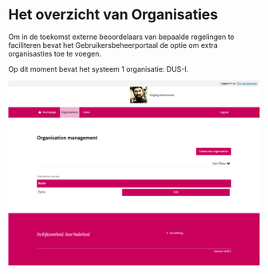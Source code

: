 # Het overzicht van Organisaties

Om in de toekomst externe beoordelaars van bepaalde regelingen te faciliteren bevat het Gebruikersbeheerportaal de optie om extra organisasties toe te voegen.  

Op dit moment bevat het systeem 1 organisatie: DUS-I.  

![Organisatie Overzicht](./images/DUSI%20organisation%20overview.png)

<div class="page-break"></div>
